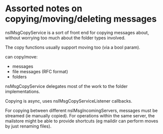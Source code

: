 # Assorted notes on copying/moving/deleting messages


nsIMsgCopyService is a sort of front end for copying messages about, without worrying too much about the folder types involved.

The copy functions usually support moving too (via a bool param).

can copy/move:
- messages
- file messages (RFC format)
- folders

nsMsgCopyService delegates most of the work to the folder implementations.

Copying is async, uses nsIMsgCopyServiceListener callbacks.

For copying between different nsIMsgIncomingServers, messages must be streamed (ie manually copied).
For operations within the same server, the mailstore might be able to provide
shortcuts (eg maildir can perform moves by just renaming files).


